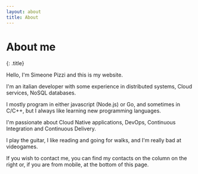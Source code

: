 ```yaml
---
layout: about
title: About
---
```


# About me
{: .title}

Hello, I'm Simeone Pizzi and this is my website.

I'm an italian developer with some experience in distributed systems, Cloud
services, NoSQL databases.

I mostly program in either javascript (Node.js) or Go, and sometimes in C/C++,
but I always like learning new programming languages.

I'm passionate about Cloud Native applications, DevOps, Continuous Integration
and Continuous Delivery.

I play the guitar, I like reading and going for walks, and I'm really bad at
videogames.

If you wish to contact me, you can find my contacts on the column on the right
or, if you are from mobile, at the bottom of this page.
